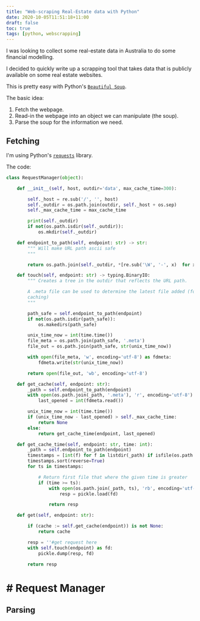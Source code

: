 ```yaml
---
title: "Web-scraping Real-Estate data with Python"
date: 2020-10-05T11:51:18+11:00
draft: false
toc: true
tags: [python, webscrapping]
---
```


I was looking to collect some real-estate data in Australia to do some financial modelling.

I decided to quickly write up a scrapping tool that takes data that is publicly available on some real estate websites.

This is pretty easy with Python's [`Beautiful Soup`](https://pypi.org/project/beautifulsoup4/).

The basic idea:

1. Fetch the webpage.
2. Read-in the webpage into an object we can manipulate (the soup).
3. Parse the soup for the information we need.

## Fetching

I'm using Python's [``requests``](https://requests.readthedocs.io/en/master/) library.

The code:

``` py
class RequestManager(object):

    def __init__(self, host, outdir='data', max_cache_time=300):

        self._host = re.sub('/', '', host)
        self._outdir = os.path.join(outdir, self._host + os.sep)
        self._max_cache_time = max_cache_time

        print(self._outdir)
        if not(os.path.isdir(self._outdir)):
            os.mkdir(self._outdir)

    def endpoint_to_path(self, endpoint: str) -> str:
        """ Will make URL path ascii safe
        """

        return os.path.join(self._outdir, *[re.sub('\W', '-', x)  for x in endpoint.split('/')])

    def touch(self, endpoint: str) -> typing.BinaryIO:
        """ Creates a tree in the outdir that reflects the URL path.

        A .meta file can be used to determine the latest file added (for
        caching)
        """

        path_safe = self.endpoint_to_path(endpoint)
        if not(os.path.isdir(path_safe)):
            os.makedirs(path_safe)

        unix_time_now = int(time.time())
        file_meta = os.path.join(path_safe, '.meta')
        file_out = os.path.join(path_safe, str(unix_time_now))

        with open(file_meta, 'w', encoding='utf-8') as fdmeta:
            fdmeta.write(str(unix_time_now))

        return open(file_out, 'wb', encoding='utf-8')

    def get_cache(self, endpoint: str):
        _path = self.endpoint_to_path(endpoint)
        with open(os.path.join(_path, '.meta'), 'r', encoding='utf-8') as fdmeta:
            last_opened = int(fdmeta.read())

        unix_time_now = int(time.time())
        if (unix_time_now - last_opened) > self._max_cache_time:
            return None
        else:
            return get_cache_time(endpoint, last_opened)

    def get_cache_time(self, endpoint: str, time: int):
        _path = self.endpoint_to_path(endpoint)
        timestamps = [int(f) for f in listdir(_path) if isfile(os.path.join(_path, f)) and f.isnumeric()]
        timestamps.sort(reverse=True)
        for ts in timestamps:

            # Return first file that where the given time is greater
            if (time >= ts):
                with open(os.path.join(_path, ts), 'rb', encoding='utf-8') as fd:
                    resp = pickle.load(fd)

                return resp

    def get(self, endpoint: str):

        if (cache := self.get_cache(endpoint)) is not None:
            return cache

        resp = ''#get request here
        with self.touch(endpoint) as fd:
            pickle.dump(resp, fd)

        return resp
```

#   # Request Manager

## Parsing